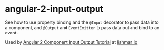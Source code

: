 # angular-2-input-output

See how to use property binding and the `@Input` decorator to pass data into a component, and `@Output` and `EventEmitter` to pass 
data out and bind to an event. 

Used by [Angular 2 Component Input Output Tutorial](http://lishman.io/angular-2-component-input-output) at [lishman.io](http://lishman.io)
